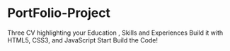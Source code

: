 # PortFolio-Project
Three CV highlighting your Education , Skills and Experiences
Build it with HTML5, CSS3, and JavaScript
Start Build the Code!
